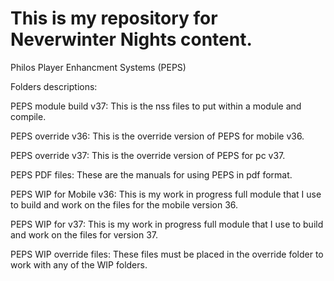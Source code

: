 # This is my repository for Neverwinter Nights content.

Philos Player Enhancment Systems (PEPS)

Folders descriptions:

PEPS module build v37: This is the nss files to put within a module and compile.

PEPS override v36: This is the override version of PEPS for mobile v36.

PEPS override v37: This is the override version of PEPS for pc v37.

PEPS PDF files: These are the manuals for using PEPS in pdf format.

PEPS WIP for Mobile v36: This is my work in progress full module that I use to build and work on the files for the mobile version 36.

PEPS WIP for v37: This is my work in progress full module that I use to build and work on the files for version 37.

PEPS WIP override files: These files must be placed in the override folder to work with any of the WIP folders.
